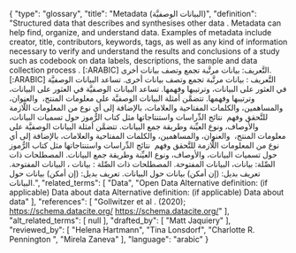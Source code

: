 {
    "type": "glossary",
    "title": "Metadata (البيانات الوصفيَّة)",
    "definition": "Structured data that describes and synthesises other data . Metadata can help find, organize, and understand data. Examples of metadata include creator, title, contributors, keywords, tags, as well as any kind of information necessary to verify and understand the results and conclusions of a study such as codebook on data labels, descriptions, the sample and data collection process . [:ARABIC] التَّعريف: بيانات مرتَّبة تجمع وتصف بيانات أخرى. [:ARABIC] التَّعريف : بيانات مرتَّبة تجمع وتصف بيانات أخرى. تساعد البيانات الوصفيَّة في العثور على البيانات، وترتيبها وفهمها. تساعد البيانات الوصفيَّة في العثور على البيانات، وترتيبها وفهمها. تتضمَّن أمثلة البيانات الوصفيَّة على معلومات المنتج،  والعنوان، والمساهمين، والكلمات المفتاحية والعلامات، بالإضافة إلى أي نوع من المعلومات اللَّازمة للتَّحقق وفهم  نتائج الدِّراسات واستنتاجاتها مثل كتاب الرُّموز حول تسميات البيانات، والأوصاف، ونوع العيِّنة وطريقة جمع البيانات. تتضمَّن أمثلة البيانات الوصفيَّة على معلومات المنتج،  والعنوان، والمساهمين، والكلمات المفتاحية والعلامات، بالإضافة إلى أي نوع من المعلومات اللَّازمة للتَّحقق وفهم  نتائج الدِّراسات واستنتاجاتها مثل كتاب الرُّموز حول تسميات البيانات، والأوصاف، ونوع العيِّنة وطريقة جمع البيانات. المصطلحات ذات الصِّلة: بيانات، البيانات المفتوحة. المصطلحات ذات الصِّلة : بيانات ، البيانات المفتوحة. تعريف بديل: (إن أمكن) بيانات حول البيانات. تعريف بديل: (إن أمكن) بيانات حول البيانات.",
    "related_terms": [
        "Data",
        "Open Data Alternative definition: (if applicable) Data about data Alternative definition: (if applicable) Data about data"
    ],
    "references": [
        "Gollwitzer et al . (2020); https://schema.datacite.org/ https://schema.datacite.org/"
    ],
    "alt_related_terms": [
        null
    ],
    "drafted_by": [
        "Matt Jaquiery"
    ],
    "reviewed_by": [
        "Helena Hartmann",
        "Tina Lonsdorf",
        "Charlotte R. Pennington ",
        "Mirela Zaneva"
    ],
    "language": "arabic"
}